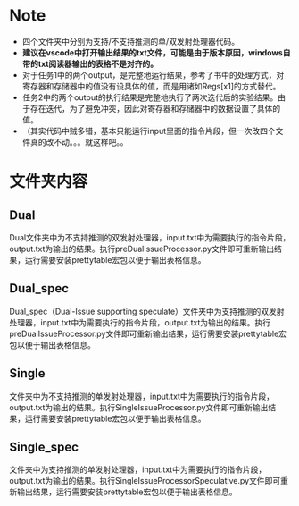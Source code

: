 # Note
- 四个文件夹中分别为支持/不支持推测的单/双发射处理器代码。
- **建议在vscode中打开输出结果的txt文件，可能是由于版本原因，windows自带的txt阅读器输出的表格不是对齐的。**
- 对于任务1中的两个output，是完整地运行结果，参考了书中的处理方式，对寄存器和存储器中的值没有设具体的值，而是用诸如Regs[x1]的方式替代。
- 任务2中的两个output的执行结果是完整地执行了两次迭代后的实验结果。由于存在迭代，为了避免冲突，因此对寄存器和存储器中的数据设置了具体的值。
- （其实代码中贼多错，基本只能运行input里面的指令片段，但一次改四个文件真的改不动。。。就这样吧。。

# 文件夹内容
## Dual
Dual文件夹中为不支持推测的双发射处理器，input.txt中为需要执行的指令片段，output.txt为输出的结果。执行preDualIssueProcessor.py文件即可重新输出结果，运行需要安装prettytable宏包以便于输出表格信息。

## Dual_spec
Dual_spec（Dual-Issue supporting speculate）文件夹中为支持推测的双发射处理器，input.txt中为需要执行的指令片段，output.txt为输出的结果。执行preDualIssueProcessor.py文件即可重新输出结果，运行需要安装prettytable宏包以便于输出表格信息。

## Single
文件夹中为不支持推测的单发射处理器，input.txt中为需要执行的指令片段，output.txt为输出的结果。执行SingleIssueProcessor.py文件即可重新输出结果，运行需要安装prettytable宏包以便于输出表格信息。


## Single_spec
文件夹中为支持推测的单发射处理器，input.txt中为需要执行的指令片段，output.txt为输出的结果。执行SingleIssueProcessorSpeculative.py文件即可重新输出结果，运行需要安装prettytable宏包以便于输出表格信息。